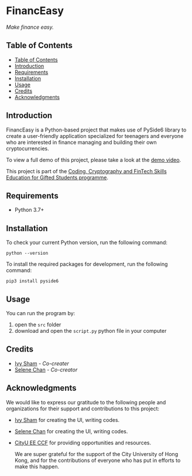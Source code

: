 <h1> FinancEasy </h1> 
<em> Make finance easy. </em>

## Table of Contents
- [Table of Contents](https://github.com/Serendipity3A06/FinancEasy#table-of-contents)
- [Introduction](https://github.com/Serendipity3A06/FinancEasy#introduction)
- [Requirements](https://github.com/Serendipity3A06/FinancEasy#requirements)
- [Installation](https://github.com/Serendipity3A06/FinancEasy#installation)
- [Usage](https://github.com/Serendipity3A06/FinancEasy#usage)
- [Credits](https://github.com/Serendipity3A06/FinancEasy#credits)
- [Acknowledgments](https://github.com/Serendipity3A06/FinancEasy#acknowledgments)

## Introduction
FinancEasy is a Python-based project that makes use of PySide6 library to create a user-friendly application specialized for teenagers and everyone who are interested in finance managing and building their own cryptocurrencies. 

To view a full demo of this project, please take a look at the [demo video](https://www.youtube.com/watch?v=AH34xT3Dz8I&ab_channel=IvySham).

This project is part of the [Coding, Cryptography and FinTech Skills Education for Gifted Students programme](https://cityueegef.github.io/about/).

## Requirements
- Python 3.7+

## Installation 
To check your current Python version, run the following command: 

```python --version```

To install the required packages for development, run the following command:

```pip3 install pyside6```

## Usage
You can run the program by:
1. open the `src` folder
2. download and open the `script.py` python file in your computer

## Credits
- [Ivy Sham](https://github.com/ivysham888) _- Co-creater_
- [Selene Chan](https://github.com/Serendipity3A06) _- Co-creator_

## Acknowledgments
We would like to express our gratitude to the following people and organizations for their support and contributions to this project:

- [Ivy Sham](https://github.com/ivysham888) for creating the UI, writing codes.
- [Selene Chan](https://github.com/Serendipity3A06) for creating the UI, writing codes.
- [CityU EE CCF](https://cityueegef.github.io/about/) for providing opportunities and resources.

  We are super grateful for the support of the City University of Hong Kong, and for the contributions of everyone who has put in efforts to make this happen.
